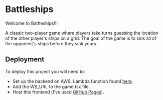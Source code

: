# Battleships

Welcome to Battleships!!!

A classic two-player game where players take turns guessing the location of the other player's ships on a grid. The goal of the game is to sink all of the opponent's ships before they sink yours.

## Deployment

To deploy this project you will need to:

-   Set up the backend on AWS. Lambda function found [here](https://github.com/adamtommo/battleships-lambda).
-   Add the WS_URL to the game.tsx file.
-   Host this frontend (I've used [GitHub Pages](https://blog.logrocket.com/deploying-react-apps-github-pages/#how-to-deploy-a-react-application-to-github-pages)).
